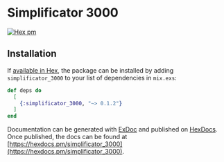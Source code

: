 Simplificator 3000
=====
[![Hex pm](http://img.shields.io/hexpm/v/simplificator_3000.svg?style=flat)](https://hex.pm/packages/simplificator_3000)

## Installation

If [available in Hex](https://hex.pm/docs/publish), the package can be installed
by adding `simplificator_3000` to your list of dependencies in `mix.exs`:

```elixir
def deps do
  [
    {:simplificator_3000, "~> 0.1.2"}
  ]
end
```

Documentation can be generated with [ExDoc](https://github.com/elixir-lang/ex_doc)
and published on [HexDocs](https://hexdocs.pm). Once published, the docs can
be found at [https://hexdocs.pm/simplificator_3000](https://hexdocs.pm/simplificator_3000).

